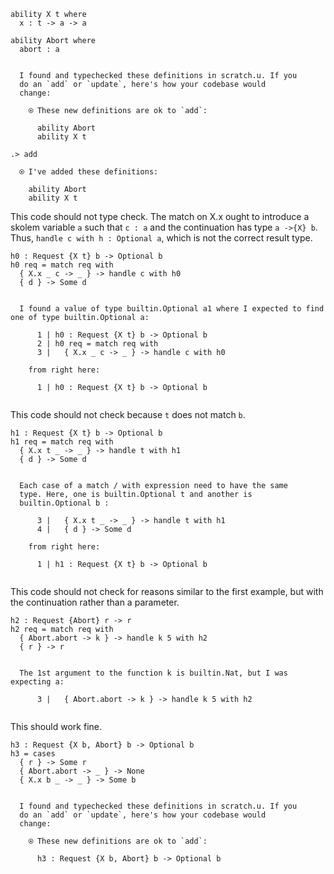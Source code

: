 
```unison
ability X t where
  x : t -> a -> a

ability Abort where
  abort : a
```

```ucm

  I found and typechecked these definitions in scratch.u. If you
  do an `add` or `update`, here's how your codebase would
  change:
  
    ⍟ These new definitions are ok to `add`:
    
      ability Abort
      ability X t

```
```ucm
.> add

  ⍟ I've added these definitions:
  
    ability Abort
    ability X t

```
This code should not type check. The match on X.x ought to introduce a
skolem variable `a` such that `c : a` and the continuation has type
`a ->{X} b`. Thus, `handle c with h : Optional a`, which is not the
correct result type.

```unison
h0 : Request {X t} b -> Optional b
h0 req = match req with
  { X.x _ c -> _ } -> handle c with h0
  { d } -> Some d
```

```ucm

  I found a value of type builtin.Optional a1 where I expected to find one of type builtin.Optional a:
  
      1 | h0 : Request {X t} b -> Optional b
      2 | h0 req = match req with
      3 |   { X.x _ c -> _ } -> handle c with h0
  
    from right here:
  
      1 | h0 : Request {X t} b -> Optional b
  

```
This code should not check because `t` does not match `b`.

```unison
h1 : Request {X t} b -> Optional b
h1 req = match req with
  { X.x t _ -> _ } -> handle t with h1
  { d } -> Some d
```

```ucm

  Each case of a match / with expression need to have the same
  type. Here, one is builtin.Optional t and another is
  builtin.Optional b :
  
      3 |   { X.x t _ -> _ } -> handle t with h1
      4 |   { d } -> Some d
  
    from right here:
  
      1 | h1 : Request {X t} b -> Optional b
  

```
This code should not check for reasons similar to the first example,
but with the continuation rather than a parameter.

```unison
h2 : Request {Abort} r -> r
h2 req = match req with
  { Abort.abort -> k } -> handle k 5 with h2
  { r } -> r
```

```ucm

  The 1st argument to the function k is builtin.Nat, but I was expecting a:
  
      3 |   { Abort.abort -> k } -> handle k 5 with h2
  

```
This should work fine.

```unison
h3 : Request {X b, Abort} b -> Optional b
h3 = cases
  { r } -> Some r
  { Abort.abort -> _ } -> None
  { X.x b _ -> _ } -> Some b
```

```ucm

  I found and typechecked these definitions in scratch.u. If you
  do an `add` or `update`, here's how your codebase would
  change:
  
    ⍟ These new definitions are ok to `add`:
    
      h3 : Request {X b, Abort} b -> Optional b

```
